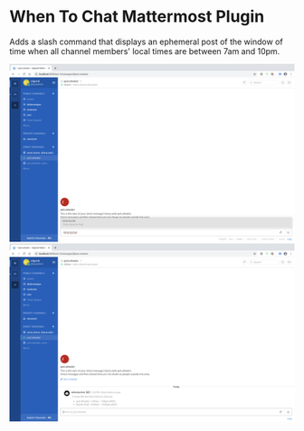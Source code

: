 # When To Chat Mattermost Plugin

Adds a slash command that displays an ephemeral post of the window of time when all channel members' local times are between 7am and 10pm.

![](./screenshot1.png)
![](./screenshot2.png)